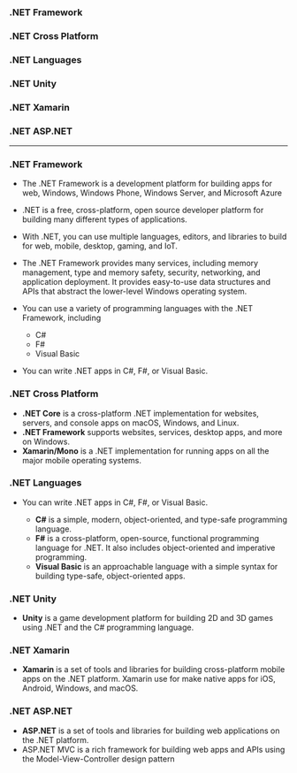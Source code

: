 ### .NET Framework
### .NET Cross Platform
### .NET Languages
### .NET Unity
### .NET Xamarin
### .NET ASP.NET
-----------------------------------------------

### .NET Framework

* The .NET Framework is a development platform for building apps for web, Windows, Windows Phone, Windows Server, and Microsoft Azure

* .NET is a free, cross-platform, open source developer platform for building many different types of applications.

* With .NET, you can use multiple languages, editors, and libraries to build for web, mobile, desktop, gaming, and IoT.

* The .NET Framework provides many services, including memory management, type and memory safety, security, networking, and application deployment. It provides easy-to-use data structures and APIs that abstract the lower-level Windows operating system. 

* You can use a variety of programming languages with the .NET Framework, including 
  * C#
  * F#
  * Visual Basic

* You can write .NET apps in C#, F#, or Visual Basic.

### .NET Cross Platform

* **.NET Core** is a cross-platform .NET implementation for websites, servers, and console apps on macOS, Windows, and Linux.
* **.NET Framework** supports websites, services, desktop apps, and more on Windows.
* **Xamarin/Mono** is a .NET implementation for running apps on all the major mobile operating systems.

### .NET Languages

* You can write .NET apps in C#, F#, or Visual Basic.

  * **C#** is a simple, modern, object-oriented, and type-safe programming language.
  * **F#** is a cross-platform, open-source, functional programming language for .NET. It also includes object-oriented and imperative programming.
  * **Visual Basic** is an approachable language with a simple syntax for building type-safe, object-oriented apps.

### .NET Unity

* **Unity** is a game development platform for building 2D and 3D games using .NET and the C# programming language.

### .NET Xamarin

* **Xamarin** is a set of tools and libraries for building cross-platform mobile apps on the .NET platform. Xamarin use for make native apps for iOS, Android, Windows, and macOS.

### .NET ASP.NET

* **ASP.NET** is a set of tools and libraries for building web applications on the .NET platform.
* ASP.NET MVC is a rich framework for building web apps and APIs using the Model-View-Controller design pattern




